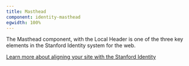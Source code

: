 ```yaml
---
title: Masthead
component: identity-masthead
egwidth: 100%
---
```

The Masthead component, with the Local Header is one of the three key elements in the Stanford Identity system for the web. 

[Learn more about aligning your site with the Stanford Identity](https://elegant-poitras-87214a.netlify.app/page/brand-design-elements-brand/)
